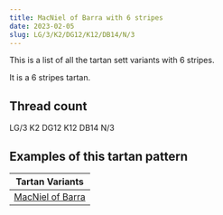 ```yaml
---
title: MacNiel of Barra with 6 stripes
date: 2023-02-05
slug: LG/3/K2/DG12/K12/DB14/N/3
---
```

This is a list of all the tartan sett variants with 6 stripes.

It is a 6 stripes tartan.


## Thread count
LG/3 K2 DG12 K12 DB14 N/3

## Examples of this tartan pattern

| Tartan Variants |
|---------------|
| [MacNiel of Barra](/variants/lg/3/k2/dg12/k12/db14/n/3-db000052-dg11450d-k000000-lgaaaa00-naaaaaa)||
